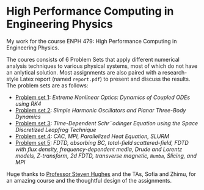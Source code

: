 # High Performance Computing in Engineering Physics
My work for the course ENPH 479: High Performance Computing in Engineering Physics.

The coures consists of 6 Problem Sets that apply different numerical analysis techniques to various physical systems, most of which do not have an anlytical solution. Most assignments are also paired with a research-style Latex report (named `report.pdf`) to present and discuss the results. The problem sets are as follows:

- [Problem set 1](https://github.com/mattwright99/high-performance-computing-for-physics/tree/main/ps1): *Extreme Nonlinear Optics: Dynamics of Coupled ODEs using RK4*
- [Problem set 2](https://github.com/mattwright99/high-performance-computing-for-physics/tree/main/ps2): *Simple Harmonic Oscillators and Planar Three-Body Dynamics*
- [Problem set 3](https://github.com/mattwright99/high-performance-computing-for-physics/tree/main/ps3): *Time-Dependent Schr¨odinger Equation using the Space Discretized Leapfrog Technique*
- [Problem set 4](https://github.com/mattwright99/high-performance-computing-for-physics/tree/main/ps4): *CAC, MPI, Parallelized Heat Equation, SLURM*
- [Problem set 5](https://github.com/mattwright99/high-performance-computing-for-physics/tree/main/ps5): *FDTD, absorbing BC, total-field scattered-field, FDTD with flux density, frequency-dependent media, Drude and Lorentz models, Z-transform,  2d FDTD, transverse magnetic, `Numba`, Slicing, and MPI*
<!-- - [Problem set 6](https://github.com/mattwright99/high-performance-computing-for-physics/tree/main/ps6): ** -->


Huge thanks to [Professor Steven Hughes](https://www.queensu.ca/physics/hughes-group/) and the TAs, Sofia and Zhimu, for an amazing course and the thoughtful design of the assignments.

